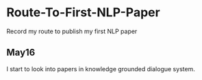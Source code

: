 # Route-To-First-NLP-Paper
Record my route to publish my first NLP paper

## May16
I start to look into papers in knowledge grounded dialogue system.

<!-- 
## Deep Learning in NLP
* **Data Augmentation**: "A Survey of Data Augmentation Approaches for NLP". ACL-Findings(2021) [[PDF]](https://arxiv.org/abs/2105.03075)
* **Survey of Transformers**: "A Survey of Transformers". arXiv(2021) [[PDF]](https://arxiv.org/abs/2106.04554) :star::star::star: -->
